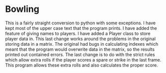 # Bowling
This is a fairly straight conversion to python with some exceptions.  I have kept most of the upper case text that the program prints. I have added the feature of giving names to players. I have added a Player class to store player data in. This last change works around the problems in the original storing data in a matrix. The original had bugs in calculating indexes which meant that the program would overwrite data in the matrix, so the results printed out contained errors. The last change is to do with the strict rules which allow extra rolls if the player scores a spare or strike in the last frame. This program allows these extra rolls and also calculates the proper score.
